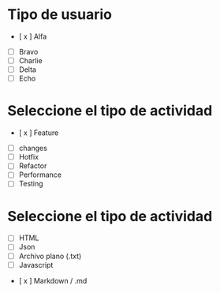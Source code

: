 # Tipo de usuario
- [ x ] Alfa
- [ ] Bravo 
- [ ] Charlie
- [ ] Delta
- [ ] Echo

# Seleccione el tipo de actividad
- [ x ] Feature
- [ ] changes
- [ ] Hotfix
- [ ] Refactor
- [ ] Performance
- [ ] Testing

# Seleccione el tipo de actividad
- [ ] HTML
- [ ] Json
- [ ] Archivo plano (.txt)
- [ ] Javascript
- [ x ] Markdown / .md

